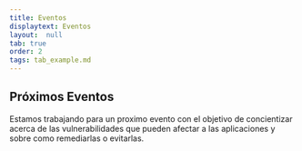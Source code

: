 ```yaml
---
title: Eventos
displaytext: Eventos
layout:  null
tab: true
order: 2
tags: tab_example.md
---
```


## Próximos Eventos

Estamos trabajando para un proximo evento con el objetivo  de concientizar acerca de las vulnerabilidades que pueden afectar a las aplicaciones y sobre como remediarlas o evitarlas.
